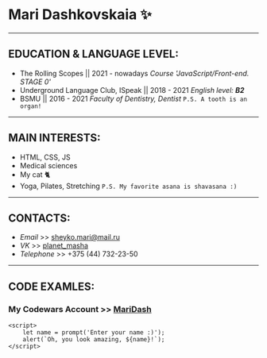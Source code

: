 # **Mari Dashkovskaia** ✨

-----------

## EDUCATION & LANGUAGE LEVEL:
- The Rolling Scopes || 2021 - nowadays
*Course 'JavaScript/Front-end. STAGE 0'*
- Underground Language Club, ISpeak || 2018 - 2021
*English level: **B2***
- BSMU || 2016 - 2021
*Faculty of Dentistry, Dentist* `P.S. A tooth is an organ!`

-----------

## MAIN INTERESTS:
- HTML, CSS, JS
- Medical sciences
- My cat 🐈
- Yoga, Pilates, Stretching `P.S. My favorite asana is shavasana :)`

-----------

## CONTACTS:
- *Email* >> [sheyko.mari@mail.ru](sheyko.mari@mail.ru)
- *VK* >>  [planet_masha](https://vk.com/planet_masha)
- *Telephone* >> +375 (44) 732-23-50

-----------

## CODE EXAMLES:
### My Codewars Account  >> [MariDash](https://www.codewars.com/users/MariDash)
``` 
<script> 
    let name = prompt('Enter your name :)');
    alert(`Oh, you look amazing, ${name}!`);
</script>
```